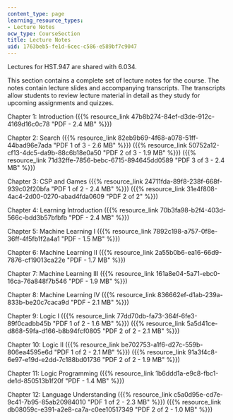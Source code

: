 ```yaml
---
content_type: page
learning_resource_types:
- Lecture Notes
ocw_type: CourseSection
title: Lecture Notes
uid: 1763beb5-fe1d-6cec-c586-e589bf7c9047
---
```


Lectures for HST.947 are shared with 6.034.

This section contains a complete set of lecture notes for the course. The notes contain lecture slides and accompanying transcripts. The transcripts allow students to review lecture material in detail as they study for upcoming assignments and quizzes.

Chapter 1: Introduction ({{% resource_link 47b8b274-84ef-d3de-912c-4169d16c0c78 "PDF - 2.4 MB" %}})

Chapter 2: Search ({{% resource_link 82eb9b69-4f68-a078-51ff-44bad96e7ada "PDF 1 of 3 - 2.6 MB" %}}) ({{% resource_link 50752a12-cf13-4dc5-da9b-88c6b18e0a50 "PDF 2 of 3 - 1.9 MB" %}}) ({{% resource_link 71d32ffe-7856-bebc-6715-894645dd0589 "PDF 3 of 3 - 2.4 MB" %}})

Chapter 3: CSP and Games ({{% resource_link 24711fda-89f8-238f-668f-939c02f20bfa "PDF 1 of 2 - 2.4 MB" %}}) ({{% resource_link 31e4f808-4ac4-2d00-0270-abad4fda0609 "PDF 2 of 2" %}})

Chapter 4: Learning Introduction ({{% resource_link 70b3fa98-b2f4-403d-566c-bdd3b57bfbfb "PDF - 2.4 MB" %}})

Chapter 5: Machine Learning I ({{% resource_link 7892c198-a757-0f8e-36ff-4f5fb1f2a4a1 "PDF - 1.5 MB" %}})

Chapter 6: Machine Learning II ({{% resource_link 2a55b0b6-ea16-66d9-7876-cf19013ca22e "PDF - 1.7 MB" %}})

Chapter 7: Machine Learning III ({{% resource_link 161a8e04-5a71-ebc0-16ca-76a848f7b546 "PDF - 1.9 MB" %}})

Chapter 8: Machine Learning IV ({{% resource_link 836662ef-d1ab-239a-833b-be20c7caca9d "PDF - 2.1 MB" %}})

Chapter 9: Logic I ({{% resource_link 77dd70db-fa73-364f-6fe3-89f0cadbb45b "PDF 1 of 2 - 1.6 MB" %}}) ({{% resource_link 5a5d41ce-d868-59fa-d166-b8b94fcf0805 "PDF 2 of 2 - 2.1 MB" %}})

Chapter 10: Logic II ({{% resource_link be702753-a1f6-d27c-559b-806ea4595e6d "PDF 1 of 2 - 2.1 MB" %}}) ({{% resource_link 91a3f4c8-6e97-e19d-e2dd-7c188bd01736 "PDF 2 of 2 - 1.9 MB" %}})

Chapter 11: Logic Programming ({{% resource_link 1b6ddd1a-e9c8-fbc1-de1d-850513b1f20f "PDF - 1.4 MB" %}})

Chapter 12: Language Understanding ({{% resource_link c5a0d95e-cd7e-9c41-7b95-85ab20984010 "PDF 1 of 2 - 2.3 MB" %}}) ({{% resource_link db08059c-e391-a2e8-ca7a-c0ee10517349 "PDF 2 of 2 - 1.0 MB" %}})